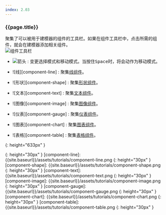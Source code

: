 ```yaml
---
index: 2.03
---
```

### {{page.title}}
聚集了可以被用于建模器的组件的工具栏。如果在组件工具栏中，点击所需的组件，就会在建模器添加相关组件。  
![组件工具栏][component-toolbar]

- ![箭头][component-arrow] : 变更选择模式和移动模式。当按住<kbd>Space</kbd>时，将会动作为移动模式。

- ![线][component-line] : 聚集[线组件]({{site.baseurl}}/components/#线-组件)。

- ![形状][component-shape] : 聚集[形状组件]({{site.baseurl}}/components/#形状-组件)。

- ![文本][component-text] : 聚集[文本组件]({{site.baseurl}}/components/#文本-组件)。

- ![图像][component-image] : 聚集[图像组件]({{site.baseurl}}/components/#图像-组件)。

- ![仪表][component-gauge] : 聚集[仪表组件]({{site.baseurl}}/components/#仪表-组件)。

- ![图表][component-chart] : 聚集[图表组件]({{site.baseurl}}/components/#图表-组件)。

- ![表格][component-table] : 聚集[表格组件]({{site.baseurl}}/components/#表格-组件)。

[component-toolbar]: {{site.baseurl}}/assets/tutorials/component-toolbar.png
{: height="633px" }

[component-arrow]: {{site.baseurl}}/assets/tutorials/component-arrow.png
{: height="30px" }
[component-line]: {{site.baseurl}}/assets/tutorials/component-line.png
{: height="30px" }
[component-shape]: {{site.baseurl}}/assets/tutorials/component-shape.png
{: height="30px" }
[component-text]: {{site.baseurl}}/assets/tutorials/component-text.png
{: height="30px" }
[component-image]: {{site.baseurl}}/assets/tutorials/component-image.png
{: height="30px" }
[component-gauge]: {{site.baseurl}}/assets/tutorials/component-gauge.png
{: height="30px" }
[component-chart]: {{site.baseurl}}/assets/tutorials/component-chart.png
{: height="30px" }
[component-table]: {{site.baseurl}}/assets/tutorials/component-table.png
{: height="30px" }
